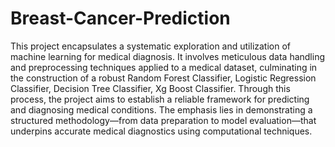 # Breast-Cancer-Prediction
This project encapsulates a systematic exploration and utilization of machine learning for medical diagnosis. It involves meticulous data handling and preprocessing techniques applied to a
medical dataset, culminating in the construction of a robust Random Forest Classifier, Logistic Regression Classifier, Decision Tree Classifier, Xg Boost Classifier. Through this process, 
the project aims to establish a reliable framework for predicting and diagnosing medical conditions. The emphasis lies in demonstrating a structured methodology—from data preparation to 
model evaluation—that underpins accurate medical diagnostics using computational techniques.
